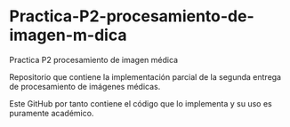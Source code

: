 # Practica-P2-procesamiento-de-imagen-m-dica
Practica P2 procesamiento de imagen médica

Repositorio que contiene la implementación parcial de la segunda entrega de procesamiento de imágenes médicas.

Este GitHub por tanto contiene el código que lo implementa y su uso es puramente académico.
